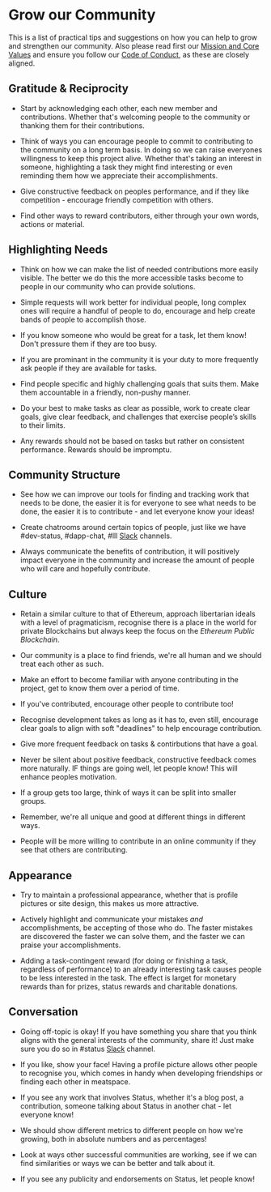 # Grow our Community

This is a list of practical tips and suggestions on how you can help to grow and strengthen our community. Also please read first our [Mission and Core Values](../getting-started/mission-and-core-values.md) and ensure you follow our [Code of Conduct](../getting-started/code-of-conduct.md), as these are closely aligned.

## Gratitude & Reciprocity

- Start by acknowledging each other, each new member and contributions. Whether that's welcoming people to the community or thanking them for their contributions.

- Think of ways you can encourage people to commit to contributing to the community on a long term basis. In doing so we can raise everyones willingness to keep this project alive. Whether that's taking an interest in someone, highlighting a task they might find interesting or even reminding them how we appreciate their accomplishments.

- Give constructive feedback on peoples performance, and if they like competition - encourage friendly competition with others.

- Find other ways to reward contributors, either through your own words, actions or material.

## Highlighting Needs

- Think on how we can make the list of needed contributions more easily visible. The better we do this the more accessible tasks become to people in our community who can provide solutions.

- Simple requests will work better for individual people, long complex ones will require a handful of people to do, encourage and help create bands of people to accomplish those.

- If you know someone who would be great for a task, let them know! Don't pressure them if they are too busy.

- If you are prominant in the community it is your duty to more frequently ask people if they are available for tasks.

- Find people specific and highly challenging goals that suits them. Make them accountable in a friendly, non-pushy manner.

- Do your best to make tasks as clear as possible, work to create clear goals, give clear feedback, and challenges that exercise people’s skills to their limits.

- Any rewards should not be based on tasks but rather on consistent performance. Rewards should be impromptu.

## Community Structure

- See how we can improve our tools for finding and tracking work that needs to be done, the easier it is for everyone to see what needs to be done, the easier it is to contribute - and let everyone know your ideas!

- Create chatrooms around certain topics of people, just like we have #dev-status, #dapp-chat, #lll [Slack](http://slack.status.im) channels.

- Always communicate the benefits of contribution, it will positively impact everyone in the community and increase the amount of people who will care and hopefully contribute.

## Culture

- Retain a similar culture to that of Ethereum, approach libertarian ideals with a level of pragmaticism, recognise there is a place in the world for private Blockchains but always keep the focus on the *Ethereum Public Blockchain*.

- Our community is a place to find friends, we're all human and we should treat each other as such.

- Make an effort to become familiar with anyone contributing in the project, get to know them over a period of time.

- If you've contributed, encourage other people to contribute too!

- Recognise development takes as long as it has to, even still, encourage clear goals to align with soft "deadlines" to help encourage contribution.

- Give more frequent feedback on tasks & contirbutions that have a goal.

- Never be silent about positive feedback, constructive feedback comes more naturally. IF things are going well, let people know! This will enhance peoples motivation.

- If a group gets too large, think of ways it can be split into smaller groups.

- Remember, we're all unique and good at different things in different ways.

- People will be more willing to contribute in an online community if they see that others are contributing.

## Appearance

- Try to maintain a professional appearance, whether that is profile pictures or site design, this makes us more attractive.

- Actively highlight and communicate your mistakes *and* accomplishments, be accepting of those who do. The faster mistakes are discovered the faster we can solve them, and the faster we can praise your accomplishments.

- Adding a task-contingent reward (for doing or finishing a task, regardless of performance) to an already interesting task causes people to be less interested in the task. The effect is larget for monetary rewards than for prizes, status rewards and charitable donations.

## Conversation

- Going off-topic is okay! If you have something you share that you think aligns with the general interests of the community, share it! Just make sure you do so in #status [Slack](http://slack.status.im) channel.

- If you like, show your face! Having a profile picture allows other people to recognise you, which comes in handy when developing friendships or finding each other in meatspace. 

- If you see any work that involves Status, whether it's a blog post, a contribution, someone talking about Status in another chat - let everyone know!

- We should show different metrics to different people on how we're growing, both in absolute numbers and as percentages!

- Look at ways other successful communities are working, see if we can find similarities or ways we can be better and talk about it.

- If you see any publicity and endorsements on Status, let people know!
